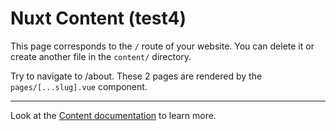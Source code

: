 # Nuxt Content (test4)

This page corresponds to the `/` route of your website. You can delete it or create another file in the `content/` directory.

Try to navigate to /about. These 2 pages are rendered by the `pages/[...slug].vue` component.

---

Look at the [Content documentation](https://content.nuxtjs.org/) to learn more.
